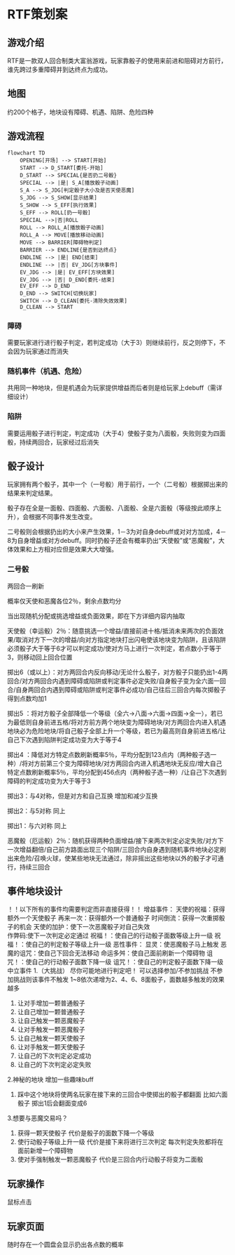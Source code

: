 # RTF策划案

## 游戏介绍

RTF是一款双人回合制类大富翁游戏，玩家靠骰子的使用来前进和阻碍对方前行，谁先跨过多重障碍并到达终点为成功。

## 地图

约200个格子，地块设有障碍、机遇、陷阱、危险四种

## 游戏流程

```mermaid
flowchart TD
	OPENING[开场] --> START[开始]
	START --> D_START[委托-开始]
	D_START --> SPECIAL{是否扔二号骰}
	SPECIAL --> |是| S_A[播放骰子动画]
	S_A --> S_JDG[判定骰子大小及是否天使恶魔]
	S_JDG --> S_SHOW[显示结果]
	S_SHOW --> S_EFF[执行效果]
	S_EFF --> ROLL[扔一号骰]
    SPECIAL -->|否|ROLL
    ROLL --> ROLL_A[播放骰子动画]
    ROLL_A --> MOVE[播放移动动画]
    MOVE --> BARRIER[障碍物判定]
    BARRIER --> ENDLINE{是否到达终点}
    ENDLINE --> |是| END[结束]
    ENDLINE --> |否| EV_JDG[方块事件]
    EV_JDG --> |是| EV_EFF[方块效果]
    EV_JDG --> |否| D_END[委托-结束]
    EV_EFF --> D_END
    D_END --> SWITCH[切换玩家]
    SWITCH --> D_CLEAN[委托-清除失效效果]
    D_CLEAN --> START
```

### 障碍

需要玩家进行进行骰子判定，若判定成功（大于3）则继续前行，反之则停下，不会因为玩家通过而消失

### 随机事件（机遇、危险）

共用同一种地块，但是机遇会为玩家提供增益而后者则是给玩家上debuff（需详细设计）

### 陷阱

需要运用骰子进行判定，判定成功（大于4）使骰子变为八面骰，失败则变为四面骰，持续两回合，玩家经过后消失

## 骰子设计

玩家拥有两个骰子，其中一个（一号骰）用于前行，一个（二号骰）根据掷出来的结果来判定结果。

骰子存在全是一面骰、四面骰、六面骰、八面骰、全是六面骰（等级按此顺序上升），会根据不同事件发生改变。

二号骰则会根据扔出的大小来产生效果，1－3为对自身debuff或对对方加成，4－8为自身增益或对方debuff。同时扔骰子还会有概率扔出“天使骰”或“恶魔骰”，大体效果和上方相对应但是效果大大增强。  

### 二号骰

两回合一刷新  

概率仅天使和恶魔各位2％，剩余点数均分  

当出现随机分配或挑选增益或负面效果，即在下方详细内容内抽取  

天使骰（幸运骰）2％：随意挑选一个增益/直接前进十格/抵消未来两次的负面效果/取消对方下一次的增益/向对方指定地块打出闪电使该地块变为陷阱，且该陷阱必须骰子大于等于6才可以判定成功/使对方马上进行一次判定，若点数小于等于3，则移动回上回合位置   

掷出6（或以上）：对方两回合内反向移动/无论什么骰子，对方骰子只能扔出1-4两回合/对方两回合内遇到障碍或陷阱或判定事件必定失败/自身骰子变为全六面一回合/自身两回合内遇到障碍或陷阱或判定事件必成功/自己往后三回合内每次掷骰子得到点数均加1  

掷出5 ：将对方骰子全部降低一个等级（全六→八面→六面→四面→全一），若已为最低则自身前进五格/将对方前方两个地块变为障碍地块/对方两回合内进入机遇地块必为危险地块/将自己骰子全部上升一个等级，若已为最高则自身前进五格/让自己下次遇到陷阱判定成功变为大于等于4  

掷出4 ：降低对方特定点数刷新概率5％，平均分配到123点内（两种骰子选一种）/将对方前第三个变为障碍地块/对方两回合内进入机遇地块无反应/增大自己特定点数刷新概率5％，平均分配到456点内（两种骰子选一种）/让自己下次遇到障碍的判定成功变为大于等于3  

掷出3：与4对称，但是对方和自己互换 增加和减少互换  

掷出2：与5对称 同上  

掷出1：与六对称 同上  

恶魔骰（厄运骰）2％：随机获得两种负面增益/接下来两次判定必定失败/对方下一次增益翻倍/自己前方路面出现三个陷阱/三回合内自身遇到随机事件地块必定刷出来危险/召唤火球，使某些地块无法通过，除非摇出这些地块以外的骰子才可通行，持续三回合    

## 事件地块设计
！！以下所有的事件均需要判定而非直接获得！！
增益事件：
天使的祝福：获得额外一个天使骰子
再来一次：获得额外一个普通骰子 
时间倒流：获得一次重掷骰子的机会
天使的加护：使下一次恶魔骰子对自己失效  
作弊码:使下一次判定必定通过
祝福！：使自己的行动骰子面数等级上升一级
祝福！：使自己的判定骰子等级上升一级
恶性事件：
显灵：使恶魔骰子马上触发 
恶魔的诅咒：使自己下回合无法移动 
命运多舛：使自己面前刷新一个障碍物
诅咒！：使自己的行动骰子面数下降一级
诅咒！：使自己的判定骰子面数下降一级
中立事件 1.（大挑战） 尽你可能地进行判定吧！ 可以选择参加/不参加挑战 不参加挑战则该事件不触发 1~8依次递增为2、4、6、8面骰子，面数越多触发的效果越多
1.	让对手增加一颗普通骰子
2.	让自己增加一颗普通骰子
3.	让自己触发一颗恶魔骰子
4.	让对手触发一颗恶魔骰子
5.	让自己触发一颗天使骰子
6.	让对手触发一颗天使骰子
7.	让自己的下次判定必定成功
8.	让自己的下次判定必定失败

2.神秘的地块 增加一些趣味buff
1.	踩中这个地块将使两名玩家在接下来的三回合中使掷出的骰子都翻面 比如六面骰子 掷出1后会翻面变成6

3.想要与恶魔交易吗？
1.	获得一颗天使骰子 代价是骰子的面数下降一个等级
2.	使行动骰子等级上升一级 代价是接下来将进行三次判定 每次判定失败都将在面前新增一个障碍物
3.	使对手强制触发一颗恶魔骰子 代价是三回合内行动骰子将变为二面骰

## 玩家操作

鼠标点击

## 玩家页面

随时存在一个圆盘会显示扔出各点数的概率
